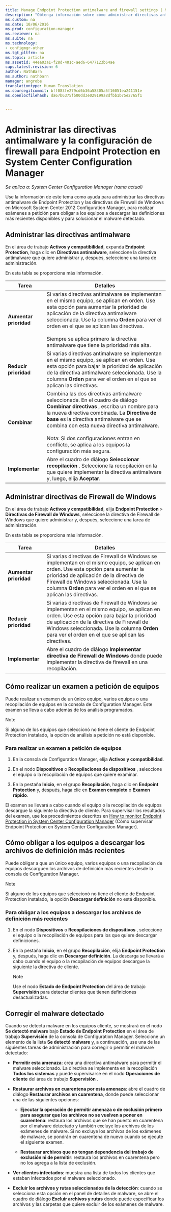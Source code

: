 ```yaml
---
title: Manage Endpoint Protection antimalware and firewall settings | Microsoft Docs"
description: "Obtenga información sobre cómo administrar directivas antimalware de Endpoint Protection y directivas de Firewall de Windows en Microsoft System Center 2012 Configuration Manager."
ms.custom: na
ms.date: 10/06/2016
ms.prod: configuration-manager
ms.reviewer: na
ms.suite: na
ms.technology:
- configmgr-other
ms.tgt_pltfrm: na
ms.topic: article
ms.assetid: 44ea03a1-f28d-401c-aed6-6477123b64ae
caps.latest.revision: 6
author: NathBarn
ms.author: nathbarn
manager: angrobe
translationtype: Human Translation
ms.sourcegitcommit: bff083fe279cd6b36a58305a5f16051ea241151e
ms.openlocfilehash: da67b6375fb00dd3e029199a8dfbb1b75e2765f1


---
```

# <a name="manage-antimalware-policies-and-firewall-settings-for-endpoint-protection-in-system-center-configuration-manager"></a>Administrar las directivas antimalware y la configuración de firewall para Endpoint Protection en System Center Configuration Manager

*Se aplica a: System Center Configuration Manager (rama actual)*

Use la información de este tema como ayuda para administrar las directivas antimalware de Endpoint Protection y las directivas de Firewall de Windows en Microsoft System Center 2012 Configuration Manager, para realizar exámenes a petición para obligar a los equipos a descargar las definiciones más recientes disponibles y para solucionar el malware detectado.  


## <a name="manage-antimalware-policies"></a>Administrar las directivas antimalware  
 En el área de trabajo **Activos y compatibilidad**, expanda **Endpoint Protection**, haga clic en **Directivas antimalware**, seleccione la directiva antimalware que quiere administrar y, después, seleccione una tarea de administración.  

 En esta tabla se proporciona más información.  

|Tarea|Detalles|  
|----------|-------------|  
|**Aumentar prioridad**|Si varias directivas antimalware se implementan en el mismo equipo, se aplican en orden. Use esta opción para aumentar la prioridad de aplicación de la directiva antimalware seleccionada. Use la columna **Orden** para ver el orden en el que se aplican las directivas.<br /><br /> Siempre se aplica primero la directiva antimalware que tiene la prioridad más alta.|  
|**Reducir prioridad**|Si varias directivas antimalware se implementan en el mismo equipo, se aplican en orden. Use esta opción para bajar la prioridad de aplicación de la directiva antimalware seleccionada. Use la columna **Orden** para ver el orden en el que se aplican las directivas.|  
|**Combinar**|Combina las dos directivas antimalware seleccionada. En el cuadro de diálogo **Combinar directivas** , escriba un nombre para la nueva directiva combinada. La **Directiva de base** es la directiva antimalware que se combina con esta nueva directiva antimalware.<br /><br /> Nota: Si dos configuraciones entran en conflicto, se aplica a los equipos la configuración más segura.|  
|**Implementar**|Abre el cuadro de diálogo **Seleccionar recopilación** . Seleccione la recopilación en la que quiere implementar la directiva antimalware y, luego, elija **Aceptar**.|  

## <a name="manage-windows-firewall-policies"></a>Administrar directivas de Firewall de Windows  
 En el área de trabajo **Activos y compatibilidad**, elija **Endpoint Protection** > **Directivas de Firewall de Windows**, seleccione la directiva de Firewall de Windows que quiere administrar y, después, seleccione una tarea de administración.  

 En esta tabla se proporciona más información.  

|Tarea|Detalles|  
|----------|-------------|  
|**Aumentar prioridad**|Si varias directivas de Firewall de Windows se implementan en el mismo equipo, se aplican en orden. Use esta opción para aumentar la prioridad de aplicación de la directiva de Firewall de Windows seleccionada. Use la columna **Orden** para ver el orden en el que se aplican las directivas.|  
|**Reducir prioridad**|Si varias directivas de Firewall de Windows se implementan en el mismo equipo, se aplican en orden. Use esta opción para bajar la prioridad de aplicación de la directiva de Firewall de Windows seleccionada. Use la columna **Orden** para ver el orden en el que se aplican las directivas.|  
|**Implementar**|Abre el cuadro de diálogo **Implementar directiva de Firewall de Windows** donde puede implementar la directiva de firewall en una recopilación.|  

## <a name="how-to-perform-an-on-demand-scan-of-computers"></a>Cómo realizar un examen a petición de equipos  
 Puede realizar un examen de un único equipo, varios equipos o una recopilación de equipos en la consola de Configuration Manager. Este examen se lleva a cabo además de los análisis programados.

> [!NOTE]  
>  Si alguno de los equipos que seleccionó no tiene el cliente de Endpoint Protection instalado, la opción de análisis a petición no está disponible.  

### <a name="to-perform-an-on-demand-scan-of-computers"></a>Para realizar un examen a petición de equipos  

1.  En la consola de Configuration Manager, elija **Activos y compatibilidad**.  

2.  En el nodo **Dispositivos** o **Recopilaciones de dispositivos** , seleccione el equipo o la recopilación de equipos que quiere examinar.  

3.  En la pestaña **Inicio**, en el grupo **Recopilación**, haga clic en **Endpoint Protection** y, después, haga clic en **Examen completo** o **Examen rápido**.  

 El examen se llevará a cabo cuando el equipo o la recopilación de equipos descargue la siguiente la directiva de cliente. Para supervisar los resultados del examen, use los procedimientos descritos en [How to monitor Endpoint Protection in System Center Configuration Manager](../../protect/deploy-use/monitor-endpoint-protection.md) (Cómo supervisar Endpoint Protection en System Center Configuration Manager).  

## <a name="how-to-force-computers-to-download-the-latest-definition-files"></a>Cómo obligar a los equipos a descargar los archivos de definición más recientes  
 Puede obligar a que un único equipo, varios equipos o una recopilación de equipos descarguen los archivos de definición más recientes desde la consola de Configuration Manager.  

> [!NOTE]  
>  Si alguno de los equipos que seleccionó no tiene el cliente de Endpoint Protection instalado, la opción **Descargar definición** no está disponible.  

### <a name="to-force-computers-to-download-the-latest-definition-files"></a>Para obligar a los equipos a descargar los archivos de definición más recientes  

1.  En el nodo **Dispositivos** o **Recopilaciones de dispositivos** , seleccione el equipo o la recopilación de equipos para los que quiere descargar definiciones.  

2.  En la pestaña **Inicio**, en el grupo **Recopilación**, elija **Endpoint Protection** y, después, haga clic en **Descargar definición**. La descarga se llevará a cabo cuando el equipo o la recopilación de equipos descargue la siguiente la directiva de cliente.  

    > [!NOTE]  
    >  Use el nodo **Estado de Endpoint Protection** del área de trabajo **Supervisión** para detectar clientes que tienen definiciones desactualizadas.  

## <a name="remediate-detected-malware"></a>Corregir el malware detectado  
 Cuando se detecta malware en los equipos cliente, se mostrará en el nodo **Se detectó malware** bajo **Estado de Endpoint Protection** en el área de trabajo **Supervisión** de la consola de Configuration Manager. Seleccione un elemento de la lista **Se detectó malware** y, a continuación, use una de las siguientes tareas de administración para corregir o permitir el malware detectado:  

-   **Permitir esta amenaza**: crea una directiva antimalware para permitir el malware seleccionado. La directiva se implementa en la recopilación **Todos los sistemas** y puede supervisarse en el nodo **Operaciones de cliente** del área de trabajo **Supervisión** .  

-   **Restaurar archivos en cuarentena por esta amenaza**: abre el cuadro de diálogo **Restaurar archivos en cuarentena**, donde puede seleccionar una de las siguientes opciones:  

    -   **Ejecutar la operación de permitir amenaza o de exclusión primero para asegurar que los archivos no se vuelven a poner en cuarentena**: restaura los archivos que se han puesto en cuarentena por el malware detectado y también excluye los archivos de los exámenes de malware. Si no excluye los archivos de los exámenes de malware, se pondrán en cuarentena de nuevo cuando se ejecute el siguiente examen.  

    -   **Restaurar archivos que no tengan dependencia del trabajo de exclusión ni de permitir**: restaura los archivos en cuarentena pero no los agrega a la lista de exclusión.  

-   **Ver clientes infectados**: muestra una lista de todos los clientes que estaban infectados por el malware seleccionado.  

-   **Excluir los archivos y rutas seleccionados de la detección**: cuando se selecciona esta opción en el panel de detalles de malware, se abre el cuadro de diálogo **Excluir archivos y rutas** donde puede especificar los archivos y las carpetas que quiere excluir de los exámenes de malware.



<!--HONumber=Nov16_HO3-->


